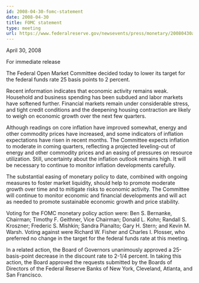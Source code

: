 ```yaml
---
id: 2008-04-30-fomc-statement
date: 2008-04-30
title: FOMC statement
type: meeting
url: https://www.federalreserve.gov/newsevents/press/monetary/20080430a.htm
---
```


April 30, 2008

For immediate release

The Federal Open Market Committee decided today to lower its target for the federal funds rate 25 basis points to 2 percent.

Recent information indicates that economic activity remains weak. Household and business spending has been subdued and labor markets have softened further. Financial markets remain under considerable stress, and tight credit conditions and the deepening housing contraction are likely to weigh on economic growth over the next few quarters.

Although readings on core inflation have improved somewhat, energy and other commodity prices have increased, and some indicators of inflation expectations have risen in recent months. The Committee expects inflation to moderate in coming quarters, reflecting a projected leveling-out of energy and other commodity prices and an easing of pressures on resource utilization. Still, uncertainty about the inflation outlook remains high. It will be necessary to continue to monitor inflation developments carefully.

The substantial easing of monetary policy to date, combined with ongoing measures to foster market liquidity, should help to promote moderate growth over time and to mitigate risks to economic activity. The Committee will continue to monitor economic and financial developments and will act as needed to promote sustainable economic growth and price stability.

Voting for the FOMC monetary policy action were: Ben S. Bernanke, Chairman; Timothy F. Geithner, Vice Chairman; Donald L. Kohn; Randall S. Kroszner; Frederic S. Mishkin; Sandra Pianalto; Gary H. Stern; and Kevin M. Warsh. Voting against were Richard W. Fisher and Charles I. Plosser, who preferred no change in the target for the federal funds rate at this meeting.

In a related action, the Board of Governors unanimously approved a 25-basis-point decrease in the discount rate to 2-1/4 percent. In taking this action, the Board approved the requests submitted by the Boards of Directors of the Federal Reserve Banks of New York, Cleveland, Atlanta, and San Francisco.